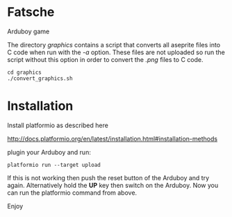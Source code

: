 # Fatsche

Arduboy game

The directory *graphics* contains a script that converts all aseprite files
into C code when run with the *-a* option. These files are not uploaded so run
the script without this option in order to convert the *.png* files to C code.

```
cd graphics
./convert_graphics.sh
```

# Installation

Install platformio as described here

http://docs.platformio.org/en/latest/installation.html#installation-methods

plugin your Arduboy and run:

```
platformio run --target upload
```

If this is not working then push the reset button of the Arduboy and try again.
Alternatively hold the **UP** key then switch on the Arduboy. Now you can run
the platformio command from above.

Enjoy
